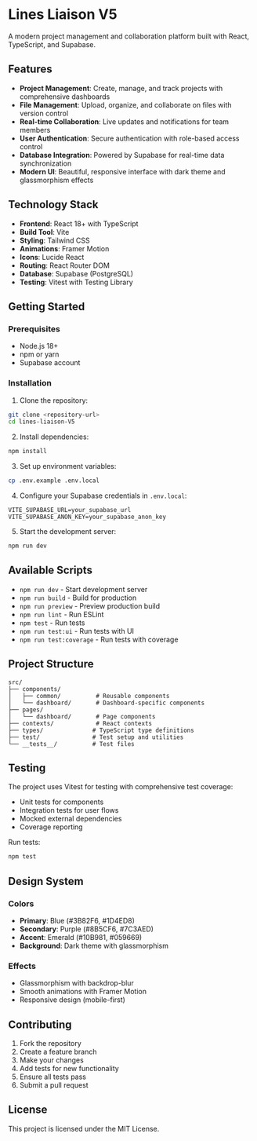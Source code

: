 # Lines Liaison V5

A modern project management and collaboration platform built with React, TypeScript, and Supabase.

## Features

- **Project Management**: Create, manage, and track projects with comprehensive dashboards
- **File Management**: Upload, organize, and collaborate on files with version control
- **Real-time Collaboration**: Live updates and notifications for team members
- **User Authentication**: Secure authentication with role-based access control
- **Database Integration**: Powered by Supabase for real-time data synchronization
- **Modern UI**: Beautiful, responsive interface with dark theme and glassmorphism effects

## Technology Stack

- **Frontend**: React 18+ with TypeScript
- **Build Tool**: Vite
- **Styling**: Tailwind CSS
- **Animations**: Framer Motion
- **Icons**: Lucide React
- **Routing**: React Router DOM
- **Database**: Supabase (PostgreSQL)
- **Testing**: Vitest with Testing Library

## Getting Started

### Prerequisites

- Node.js 18+ 
- npm or yarn
- Supabase account

### Installation

1. Clone the repository:
```bash
git clone <repository-url>
cd lines-liaison-V5
```

2. Install dependencies:
```bash
npm install
```

3. Set up environment variables:
```bash
cp .env.example .env.local
```

4. Configure your Supabase credentials in `.env.local`:
```
VITE_SUPABASE_URL=your_supabase_url
VITE_SUPABASE_ANON_KEY=your_supabase_anon_key
```

5. Start the development server:
```bash
npm run dev
```

## Available Scripts

- `npm run dev` - Start development server
- `npm run build` - Build for production
- `npm run preview` - Preview production build
- `npm run lint` - Run ESLint
- `npm test` - Run tests
- `npm run test:ui` - Run tests with UI
- `npm run test:coverage` - Run tests with coverage

## Project Structure

```
src/
├── components/
│   ├── common/          # Reusable components
│   └── dashboard/       # Dashboard-specific components
├── pages/
│   └── dashboard/       # Page components
├── contexts/            # React contexts
├── types/              # TypeScript type definitions
├── test/               # Test setup and utilities
└── __tests__/          # Test files
```

## Testing

The project uses Vitest for testing with comprehensive test coverage:

- Unit tests for components
- Integration tests for user flows
- Mocked external dependencies
- Coverage reporting

Run tests:
```bash
npm test
```

## Design System

### Colors
- **Primary**: Blue (#3B82F6, #1D4ED8)
- **Secondary**: Purple (#8B5CF6, #7C3AED)
- **Accent**: Emerald (#10B981, #059669)
- **Background**: Dark theme with glassmorphism

### Effects
- Glassmorphism with backdrop-blur
- Smooth animations with Framer Motion
- Responsive design (mobile-first)

## Contributing

1. Fork the repository
2. Create a feature branch
3. Make your changes
4. Add tests for new functionality
5. Ensure all tests pass
6. Submit a pull request

## License

This project is licensed under the MIT License.